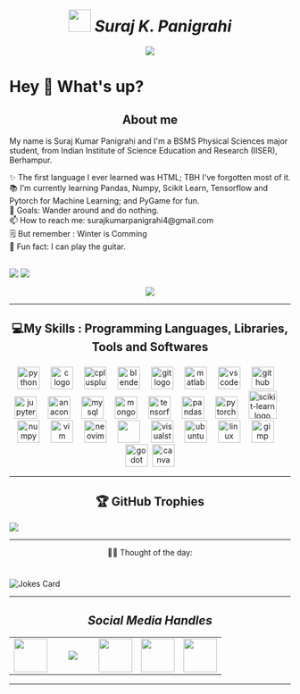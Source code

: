 <h1 align="center"><img src="https://github.com/sk-panigrahi-559/sk-panigrahi-559/assets/108508683/7e2e6092-fc4f-4a04-96f0-e4dd6c86392b" width="40" height="40"><strong><i> 
  Suraj K. Panigrahi</i></strong></h1>

<p align="center"><img src="https://i.pinimg.com/originals/ec/29/67/ec2967eebf71e31cd1cb47e3252e36cd.gif"></p>
<h1 align="left">Hey 👋 What's up?</h1>
<h2 align="center">About me</h2>
<p align="left">My name is Suraj Kumar Panigrahi and I'm a BSMS Physical Sciences major student, from Indian Institute of Science Education and Research (IISER), Berhampur.</p>

<p align="left">
  ✨ The first language I ever learned was HTML; TBH I've forgotten most of it.<br>
  📚 I'm currently learning Pandas, Numpy, Scikit Learn, Tensorflow and Pytorch for Machine Learning; and PyGame for fun.<br>
  🎯 Goals: Wander around and do nothing.<br>
  📫 How to reach me: surajkumarpanigrahi4@gmail.com <br>
  🗒️ But remember : Winter is Comming<br>
  🎲 Fun fact: I can play the guitar.<br><br>
  <p align="center">
    
  ![](https://github-readme-streak-stats.herokuapp.com/?user=sk-panigrahi-559&theme=dark&hide_border=true)
  ![](https://github-readme-stats.vercel.app/api/top-langs/?username=sk-panigrahi-559&theme=dark&hide_border=true&include_all_commits=true&count_private=true&layout=compact)

  </p>
</p>
<p align="center"><img src="https://github-readme-activity-graph.vercel.app/graph?username=sk-panigrahi-559&height=350&hide_title=true&bg_color=transparent&color=fff&area=false&area_color=f00&radius=16"></p>

---

<h2 align="center">💻My Skills : Programming Languages, Libraries, Tools and Softwares</h2>

###

<div align="center">
  <img src="https://cdn.jsdelivr.net/gh/devicons/devicon/icons/python/python-original.svg" height="40" alt="python logo"  />
  <img width="12" />
  <img src="https://cdn.jsdelivr.net/gh/devicons/devicon/icons/c/c-original.svg" height="40" alt="c logo"  />
  <img width="12" />
  <img src="https://cdn.jsdelivr.net/gh/devicons/devicon/icons/cplusplus/cplusplus-original.svg" height="40" alt="cplusplus logo"  />
  <img width="12" />
  <img src="https://cdn.jsdelivr.net/gh/devicons/devicon/icons/blender/blender-original.svg" height="40" alt="blender logo"  />
  <img width="12" />
  <img src="https://cdn.jsdelivr.net/gh/devicons/devicon/icons/git/git-original.svg" height="40" alt="git logo"  />
  <img width="12" />
  <img src="https://cdn.jsdelivr.net/gh/devicons/devicon/icons/matlab/matlab-original.svg" height="40" alt="matlab logo"  />
  <img width="12" />
  <img src="https://cdn.jsdelivr.net/gh/devicons/devicon/icons/vscode/vscode-original.svg" height="40" alt="vscode logo"  />
  <img width="12" />
  <img src="https://skillicons.dev/icons?i=github" height="40" alt="github logo"  />
  <img width="12" />
  <img src="https://cdn.jsdelivr.net/gh/devicons/devicon/icons/jupyter/jupyter-original.svg" height="40" alt="jupyter logo"  />
  <img width="12" />
  <img src="https://cdn.jsdelivr.net/gh/devicons/devicon/icons/anaconda/anaconda-original.svg" height="40" alt="anaconda logo"  />
  <img width="12" />
  <img src="https://cdn.jsdelivr.net/gh/devicons/devicon/icons/mysql/mysql-original.svg" height="40" alt="mysql logo"  />
  <img width="12" />
  <img src="https://cdn.jsdelivr.net/gh/devicons/devicon/icons/mongodb/mongodb-original.svg" height="40" alt="mongodb logo"  />
  <img width="12" />
  <img src="https://cdn.jsdelivr.net/gh/devicons/devicon/icons/tensorflow/tensorflow-original.svg" height="40" alt="tensorflow logo"  />
  <img width="12" />
  <img src="https://cdn.jsdelivr.net/gh/devicons/devicon/icons/pandas/pandas-original.svg" height="40" alt="pandas logo"  />
  <img width="12" />
  <img src="https://cdn.jsdelivr.net/gh/devicons/devicon/icons/pytorch/pytorch-original.svg" height="40" alt="pytorch logo"  />
  <img width="12" />
  <img src="https://github.com/sk-panigrahi-559/sk-panigrahi-559/assets/108508683/27641e10-861f-4922-bf6a-d34a2b73b64d" height="50" alt="scikit-learn logo">
  <img width="12">
  <img src="https://cdn.jsdelivr.net/gh/devicons/devicon/icons/numpy/numpy-original.svg" height="40" alt="numpy logo"  />
  <img width="12" />
  <img src="https://cdn.jsdelivr.net/gh/devicons/devicon/icons/vim/vim-original.svg" height="40" alt="vim logo"  />
  <img width="12" />
  <img src="https://cdn.simpleicons.org/neovim/57A143" height="40" alt="neovim logo"  />
  <img width="12" />
  <img src="https://cdn.jsdelivr.net/gh/devicons/devicon/icons/latex/latex-original.svg" height="40"  />
  <img width="12" />
  <img src="https://cdn.jsdelivr.net/gh/devicons/devicon/icons/visualstudio/visualstudio-plain.svg" height="40" alt="visualstudio logo"  />
  <img width="12" />
  <img src="https://cdn.jsdelivr.net/gh/devicons/devicon/icons/ubuntu/ubuntu-plain.svg" height="40" alt="ubuntu logo"  />
  <img width="12" />
  <img src="https://cdn.jsdelivr.net/gh/devicons/devicon/icons/linux/linux-original.svg" height="40" alt="linux logo"  />
  <img width="12" />
  <img src="https://cdn.simpleicons.org/gimp/5C5543" height="40" alt="gimp logo"  />
  <img width="12" />
  <img src="https://cdn.simpleicons.org/godotengine/478CBF" height="40" alt="godot logo"  />
  <img widht="12" />
  <img src="https://cdn.jsdelivr.net/gh/devicons/devicon/icons/canva/canva-original.svg" height="40" alt="canva logo"/>
          
</div>

<!--
<div align="center">
  <img src="https://github-readme-stats.vercel.app/api?username=sk-panigrahi-559&hide_title=false&hide_rank=false&show_icons=true&include_all_commits=true&count_private=true&disable_animations=false&theme=dracula&locale=en&hide_border=false&order=1" height="150" alt="stats graph"  />
  <img src="https://github-readme-stats.vercel.app/api/top-langs?username=sk-panigrahi-559&locale=en&hide_title=false&layout=compact&card_width=320&langs_count=5&theme=dracula&hide_border=false&order=2" height="150" alt="languages graph"  />
</div>
-->

---
<!--h2 align="center">📊 GitHub Stats:</h2>
<!--table width="100" align='center'>
  <td align='center' width="60">
    
    ![](https://github-readme-stats.vercel.app/api?username=sk-panigrahi-559&theme=dark&hide_border=true&include_all_commits=true&count_private=false)
  
  </td>
</table>

![](https://github-readme-stats.vercel.app/api?username=sk-panigrahi-559&theme=dark&hide_border=true&include_all_commits=true&count_private=false)
![](https://github-readme-stats.vercel.app/api/top-langs/?username=sk-panigrahi-559&theme=dark&hide_border=true&include_all_commits=true&count_private=true&layout=compact)

<img src="https://github-readme-stats.vercel.app/api/top-langs?username=sk-panigrahi-559&theme=dark"/>
###
--->
<h2 align='center'>🏆 GitHub Trophies</h2>

![](https://github-profile-trophy.vercel.app/?username=sk-panigrahi-559&theme=nord&no-frame=true&no-bg=false&margin-w=4)

---
<p align="center">
🤔💡 Thought of the day:

  #
  
  ![Jokes Card](https://readme-jokes.vercel.app/api)
  </p>
  
---
<h2 align='center'><i>Social Media Handles</i></h2>
<table width="100" align='center'>
<tr>
    <td align='center' width="60">
        <a href="https://twitter.com/sku_panigrahi"><img src="https://cdn-icons-png.flaticon.com/512/1409/1409937.png" width="60"></a>
    </td>
    <td align='center' width="60">
        <a href="https://www.instagram.com/s.k.panigrahi_/"><img src="https://cdn-icons-png.flaticon.com/512/1409/1409946.png"></a>
    </td>
    <td align='center' width="60">
        <a href="https://www.linkedin.com/in/suraj-kumar-panigrahi-409174224/"><img src="https://cdn-icons-png.flaticon.com/512/1409/1409945.png" width="60"></a>
    </td>
    <td align='center' width="60">
        <a href="https://www.reddit.com/user/Positive_Sense8671"><img src="https://cdn-icons-png.flaticon.com/512/1409/1409938.png" width="60"></a>
    </td>
    <td align='center' width="60">
        <a href="https://join.skype.com/invite/wpSt31bQMz68"><img src="https://cdn-icons-png.flaticon.com/512/1409/1409949.png" width="60"></a>
    </td>
</tr>
</table>



---
